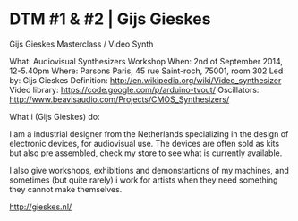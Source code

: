 DTM #1 & #2 | Gijs Gieskes
=====================

Gijs Gieskes Masterclass / Video Synth

What: Audiovisual Synthesizers Workshop
When: 2nd of September 2014, 12-5.40pm
Where: Parsons Paris, 45 rue Saint-roch, 75001, room 302
Led by: Gijs Gieskes
Definition: http://en.wikipedia.org/wiki/Video_synthesizer
Video library: https://code.google.com/p/arduino-tvout/
Oscillators: http://www.beavisaudio.com/Projects/CMOS_Synthesizers/


What i (Gijs Gieskes) do:

I am a industrial designer from the Netherlands specializing in the design of electronic devices, for audiovisual use. The devices are often sold as kits but also pre assembled, check my store to see what is currently available.

I also give workshops, exhibitions and demonstartions of my machines, and sometimes (but quite rarely) i work for artists when they need something they cannot make themselves.

http://gieskes.nl/
